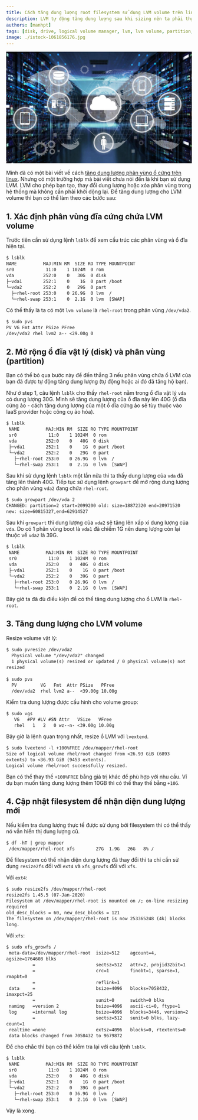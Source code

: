 ```yaml
---
title: Cách tăng dung lượng root filesystem sử dụng LVM volume trên linux
description: LVM tự động tăng dung lượng sau khi sizing nên ta phải thực hiện thêm dung lượng cho LVM từ phân vùng (partition).
authors: [manhpt]
tags: [disk, drive, logical volume manager, lvm, lvm volume, partition, volume]
image: ./istock-1061856176.jpg
---
```


![](./istock-1061856176.jpg)

Mình đã có một bài viết về cách [tăng dung lượng phân vùng ổ cứng trên linux](../2020-12-12-tang-dung-luong-phan-vung-o-cung-tren-linux/index.md). Nhưng có một trường hợp mà bài viết chưa nói đến là khi bạn sử dụng LVM. LVM cho phép bạn tạo, thay đổi dung lượng hoặc xóa phân vùng trong hệ thống mà không cần phải khởi động lại. Để tăng dung lượng cho LVM volume thì bạn có thể làm theo các bước sau:

## 1. Xác định phân vùng đĩa cứng chứa LVM volume

Trước tiên cần sử dụng lệnh `lsblk` để xem cấu trúc các phân vùng và ổ đĩa hiện tại.

```shell
$ lsblk
NAME          MAJ:MIN RM  SIZE RO TYPE MOUNTPOINT
sr0            11:0    1 1024M  0 rom
vda           252:0    0   30G  0 disk
├─vda1        252:1    0    1G  0 part /boot
└─vda2        252:2    0   29G  0 part
  ├─rhel-root 253:0    0 26.9G  0 lvm  /
  └─rhel-swap 253:1    0  2.1G  0 lvm  [SWAP]
```

Có thể thấy là ta có một `lvm volume` là `rhel-root` trong phân vùng `/dev/vda2`.

```shell
$ sudo pvs
PV VG Fmt Attr PSize PFree
/dev/vda2 rhel lvm2 a-- <29.00g 0
```

## 2. Mở rộng ổ đĩa vật lý (disk) và phân vùng (partition)

Bạn có thể bỏ qua bước này để đến thẳng 3 nếu phân vùng chứa ổ LVM của bạn đã được tự động tăng dung lượng (tự động hoặc ai đó đã tăng hộ bạn).

Như ở step 1, câu lệnh `lsblk` cho thấy `rhel-root` nằm trong ổ đĩa vật lý `vda` có dung lượng 30G. Mình sẽ tăng dung lượng của ổ đĩa này lên 40G (ổ đĩa cứng ảo - cách tăng dung lượng của một ổ đĩa cứng ảo sẽ tùy thuộc vào IaaS provider hoặc công cụ ảo hóa).

```shell
$ lsblk
 NAME          MAJ:MIN RM  SIZE RO TYPE MOUNTPOINT
 sr0            11:0    1 1024M  0 rom
 vda           252:0    0   40G  0 disk
 ├─vda1        252:1    0    1G  0 part /boot
 └─vda2        252:2    0   29G  0 part
   ├─rhel-root 253:0    0 26.9G  0 lvm  /
   └─rhel-swap 253:1    0  2.1G  0 lvm  [SWAP]
```

Sau khi sử dụng lệnh `lsblk` một lần nữa thì ta thấy dung lượng của `vda` đã tăng lên thành 40G. Tiếp tục sử dụng lệnh `growpart` để mở rộng dung lượng cho phân vùng `vda2` đang chứa `rhel-root`.

```shell
$ sudo growpart /dev/vda 2
CHANGED: partition=2 start=2099200 old: size=18872320 end=20971520 new: size=60815327,end=62914527
```

Sau khi `growpart` thì dung lượng của `vda2` sẽ tăng lên xấp xỉ dung lượng của `vda`. Do có 1 phân vùng boot là `vda1` đã chiếm 1G nên dung lượng còn lại thuộc về `vda2` là 39G.

```shell
$ lsblk
 NAME          MAJ:MIN RM  SIZE RO TYPE MOUNTPOINT
 sr0            11:0    1 1024M  0 rom
 vda           252:0    0   40G  0 disk
 ├─vda1        252:1    0    1G  0 part /boot
 └─vda2        252:2    0   39G  0 part
   ├─rhel-root 253:0    0 26.9G  0 lvm  /
   └─rhel-swap 253:1    0  2.1G  0 lvm  [SWAP]
```

Bây giờ ta đã đủ điều kiện để có thể tăng dung lượng cho ổ LVM là `rhel-root`.

## 3. Tăng dung lượng cho LVM volume

Resize volume vật lý:

```shell
$ sudo pvresize /dev/vda2
  Physical volume "/dev/vda2" changed
  1 physical volume(s) resized or updated / 0 physical volume(s) not resized

$ sudo pvs
  PV         VG   Fmt  Attr PSize   PFree
  /dev/vda2  rhel lvm2 a--  <39.00g 10.00g
```

Kiểm tra dung lượng được cấu hình cho volume group:

```shell
$ sudo vgs
   VG   #PV #LV #SN Attr   VSize   VFree
   rhel   1   2   0 wz--n- <39.00g 10.00g
```

Bây giờ là lệnh quan trọng nhất, resize ổ LVM với `lvextend`.

```shell
$ sudo lvextend -l +100%FREE /dev/mapper/rhel-root
Size of logical volume rhel/root changed from <26.93 GiB (6893 extents) to <36.93 GiB (9453 extents).
Logical volume rhel/root successfully resized.
```

Bạn có thể thay thế `+100%FREE` bằng giá trị khác để phù hợp với nhu cầu. Ví dụ bạn muốn tăng dung lượng thêm 10GB thì có thể thay thế bằng `+10G`.

## 4. Cập nhật filesystem để nhận diện dung lượng mới

Nếu kiểm tra dung lượng thực tế được sử dụng bởi filesystem thì có thể thấy nó vẫn hiển thị dung lượng cũ.

```shell
$ df -hT | grep mapper
 /dev/mapper/rhel-root xfs        27G  1.9G   26G   8% /
```

Để filesystem có thể nhận diện dung lượng đã thay đổi thì ta chỉ cần sử dụng `resize2fs` đối với `ext4` và `xfs_growfs` đối với `xfs`.

Với `ext4`:

```shell
$ sudo resize2fs /dev/mapper/rhel-root
resize2fs 1.45.5 (07-Jan-2020)
Filesystem at /dev/mapper/rhel-root is mounted on /; on-line resizing required
old_desc_blocks = 60, new_desc_blocks = 121
The filesystem on /dev/mapper/rhel-root is now 253365248 (4k) blocks long.
```

Với `xfs`:

```shell
$ sudo xfs_growfs /
 meta-data=/dev/mapper/rhel-root  isize=512    agcount=4, agsize=1764608 blks
          =                       sectsz=512   attr=2, projid32bit=1
          =                       crc=1        finobt=1, sparse=1, rmapbt=0
          =                       reflink=1
 data     =                       bsize=4096   blocks=7058432, imaxpct=25
          =                       sunit=0      swidth=0 blks
 naming   =version 2              bsize=4096   ascii-ci=0, ftype=1
 log      =internal log           bsize=4096   blocks=3446, version=2
          =                       sectsz=512   sunit=0 blks, lazy-count=1
 realtime =none                   extsz=4096   blocks=0, rtextents=0
 data blocks changed from 7058432 to 9679872
```

Để cho chắc thì bạn có thể kiểm tra lại với câu lệnh `lsblk`.

```shell
$ lsblk
 NAME          MAJ:MIN RM  SIZE RO TYPE MOUNTPOINT
 sr0            11:0    1 1024M  0 rom
 vda           252:0    0   40G  0 disk
 ├─vda1        252:1    0    1G  0 part /boot
 └─vda2        252:2    0   39G  0 part
   ├─rhel-root 253:0    0 36.9G  0 lvm  /
   └─rhel-swap 253:1    0  2.1G  0 lvm  [SWAP]
```

Vậy là xong.
